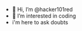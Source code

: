 - 👋 Hi, I’m @hacker101red
- 👀 I’m interested in coding
- i'm here to ask doubts

<!---
hacker101red/hacker101red is a ✨ special ✨ repository because its `README.md` (this file) appears on your GitHub profile.
You can click the Preview link to take a look at your changes.
--->

